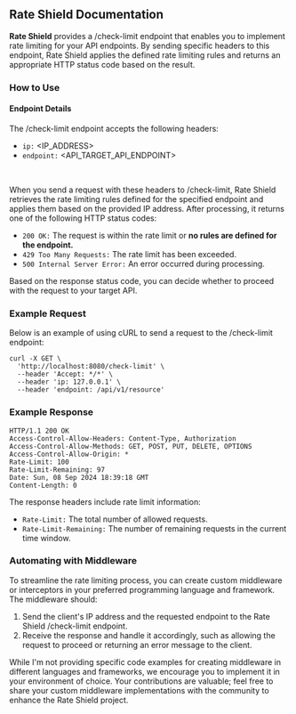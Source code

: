 <!-- ### How to use?

**Rate Shield** has an endpoint `/check-limit` exposed which accept following headers: 

```
ip: <IP_ADDRESS> 
endpoint: <API_TARGET_API_ENDPOINT>
```

When you send following data to `/check-limit` it will fetch rule defined for that endpoint and apply rate limiting. Once all this process is done it will return with appropriate status code. It may return `200, 429 or 500` codes. 


Based on this response you can decide if you have to hit target API or not.

<br>

**Automate using middleware** 

You can define your custom middleware or intercepters to automate this process. Your middleware will send ip and endpoint to **Rate Shield** and return appropriate response. Below is the cURL of /check-limit.

```
curl -X GET \
  'localhost:8080/check-limit' \
  --header 'Accept: */*' \
  --header 'ip: 127.0.0.1' \
  --header 'endpoint: /api/v1/resource'
```

**Response**
```
HTTP/1.1 200 OK
Access-Control-Allow-Headers: Content-Type, Authorization
Access-Control-Allow-Methods: GET, POST, PUT, DELETE, OPTIONS
Access-Control-Allow-Origin: *
Rate-Limit: 100
Rate-Limit-Remaining: 97
Date: Sun, 08 Sep 2024 18:39:18 GMT
Content-Length: 0
```

I'm not writing exact code for creating middleware in different languages and framework as you can create it in your favourite language more efficently than me. You can also contribute to this project by creating custom middleware for **Rate Shield** in your favourite langauge/framework and than sharing it here. -->

## Rate Shield Documentation
**Rate Shield** provides a /check-limit endpoint that enables you to implement rate limiting for your API endpoints. By sending specific headers to this endpoint, Rate Shield applies the defined rate limiting rules and returns an appropriate HTTP status code based on the result.

### How to Use
#### Endpoint Details
The /check-limit endpoint accepts the following headers:

* `ip:` <IP_ADDRESS>
* `endpoint:` <API_TARGET_API_ENDPOINT>
<br>

When you send a request with these headers to /check-limit, Rate Shield retrieves the rate limiting rules defined for the specified endpoint and applies them based on the provided IP address. After processing, it returns one of the following HTTP status codes:

* `200 OK:` The request is within the rate limit or **no rules are defined for the endpoint.**
* `429 Too Many Requests:` The rate limit has been exceeded.
* `500 Internal Server Error:` An error occurred during processing.

Based on the response status code, you can decide whether to proceed with the request to your target API.

### Example Request
Below is an example of using cURL to send a request to the /check-limit endpoint:

```
curl -X GET \
  'http://localhost:8080/check-limit' \
  --header 'Accept: */*' \
  --header 'ip: 127.0.0.1' \
  --header 'endpoint: /api/v1/resource'
```

### Example Response
```
HTTP/1.1 200 OK
Access-Control-Allow-Headers: Content-Type, Authorization
Access-Control-Allow-Methods: GET, POST, PUT, DELETE, OPTIONS
Access-Control-Allow-Origin: *
Rate-Limit: 100
Rate-Limit-Remaining: 97
Date: Sun, 08 Sep 2024 18:39:18 GMT
Content-Length: 0
```

The response headers include rate limit information:

* `Rate-Limit:` The total number of allowed requests.
* `Rate-Limit-Remaining:` The number of remaining requests in the current time window.

### Automating with Middleware
To streamline the rate limiting process, you can create custom middleware or interceptors in your preferred programming language and framework. The middleware should:

1. Send the client's IP address and the requested endpoint to the Rate Shield /check-limit endpoint.
2. Receive the response and handle it accordingly, such as allowing the request to proceed or returning an error message to the client.

While I'm not providing specific code examples for creating middleware in different languages and frameworks, we encourage you to implement it in your environment of choice. Your contributions are valuable; feel free to share your custom middleware implementations with the community to enhance the Rate Shield project.
